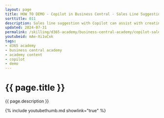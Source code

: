 ```yaml
---
layout: page
title: HOW TO DEMO - Copilot in Business Central - Sales Line Suggestions
sorttitle: 011
description: Sales line suggestion with Copilot can assist with creating lines on sales documents such as sales quotes, orders, and invoices based on structured input or natural language. The feature isn't a general-purpose chat, but a highly specific and integrated experience that you can use on sales documents. The feature offers two distinct skills that can help you find data about individual products or the entire documents.
updated: 2024-07-31
permalink: /skilling/d365-academy/business-central-academy/copilot-salesline
youtubeid: mAe-Xi1uCxk
tags: 
- d365 academy
- business central academy
- academy content
- copilot
- demo
---
```


# {{ page.title }}

{{ page.description }}

{% include youtubethumb.md showlink="true" %}

